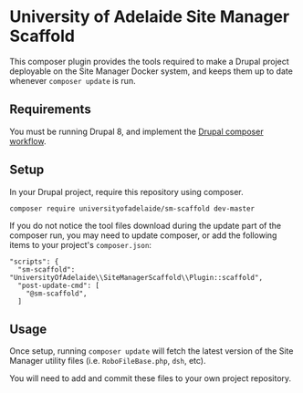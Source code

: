 # University of Adelaide Site Manager Scaffold

This composer plugin provides the tools required to make a Drupal project
deployable on the Site Manager Docker system, and keeps them up to date whenever
`composer update` is run.

## Requirements

You must be running Drupal 8, and implement the [Drupal composer workflow](https://www.drupal.org/docs/develop/using-composer/using-composer-with-drupal).

## Setup

In your Drupal project, require this repository using composer.

```
composer require universityofadelaide/sm-scaffold dev-master
```

If you do not notice the tool files download during the update part of the
composer run, you may need to update composer, or add the following items to
your project's `composer.json`:

```
"scripts": {
  "sm-scaffold": "UniversityOfAdelaide\\SiteManagerScaffold\\Plugin::scaffold",
  "post-update-cmd": [
    "@sm-scaffold",
  ]
```

## Usage

Once setup, running `composer update` will fetch the latest version of the
Site Manager utility files (i.e. `RoboFileBase.php`, `dsh`, etc).

You will need to add and commit these files to your own project repository.

